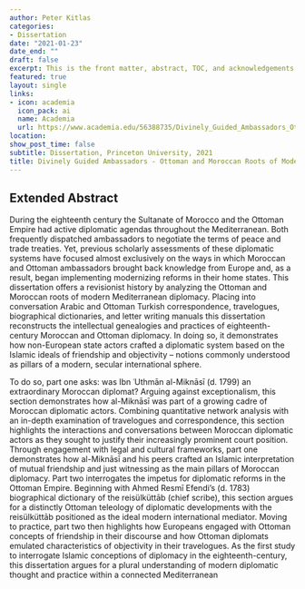 ```yaml
---
author: Peter Kitlas
categories:
- Dissertation
date: "2021-01-23"
date_end: ""
draft: false
excerpt: This is the front matter, abstract, TOC, and acknowledgements from my 2021 dissertation. It won the Princeton Near Eastern Studies Department's Bayard and Cleveland Dodge Memorial Prize for best Phd dissertation.
featured: true
layout: single
links:
- icon: academia
  icon_pack: ai
  name: Academia
  url: https://www.academia.edu/56388735/Divinely_Guided_Ambassadors_Ottoman_and_Moroccan_Roots_of_Modern_Diplomacy_in_the_Eighteenth_Century_Mediterranean
location: 
show_post_time: false
subtitle: Dissertation, Princeton University, 2021
title: Divinely Guided Ambassadors - Ottoman and Moroccan Roots of Modern Diplomacy in the Eighteenth-Century Mediterranean
---
```


## Extended Abstract

During the eighteenth century the Sultanate of Morocco and the Ottoman Empire had active diplomatic agendas throughout the Mediterranean. Both frequently dispatched ambassadors to negotiate the terms of peace and trade treaties. Yet, previous scholarly assessments of these diplomatic systems have focused almost exclusively on the ways in which Moroccan and Ottoman ambassadors brought back knowledge from Europe and, as a result, began implementing modernizing reforms in their home states. This dissertation offers a revisionist history by analyzing the Ottoman and Moroccan roots of modern Mediterranean diplomacy. Placing into conversation Arabic and Ottoman Turkish correspondence, travelogues, biographical dictionaries, and letter writing manuals this dissertation reconstructs the intellectual genealogies and practices of eighteenth-century Moroccan and Ottoman diplomacy. In doing so, it demonstrates how non-European state actors crafted a diplomatic system based on the Islamic ideals of friendship and objectivity – notions commonly understood as pillars of a modern, secular international sphere.

To do so, part one asks: was Ibn ʿUthmān al-Miknāsī (d. 1799) an extraordinary Moroccan diplomat? Arguing against exceptionalism, this section demonstrates how al-Miknāsī was part of a growing cadre of Moroccan diplomatic actors. Combining quantitative network analysis with an in-depth examination of travelogues and correspondence, this section highlights the interactions and conversations between Moroccan diplomatic actors as they sought to justify their increasingly prominent court position. Through engagement with legal and cultural frameworks, part one demonstrates how al-Miknāsī and his peers crafted an Islamic interpretation of mutual friendship and just witnessing as the main pillars of Moroccan diplomacy. Part two interrogates the impetus for diplomatic reforms in the Ottoman Empire. Beginning with Ahmed Resmī Efendi’s (d. 1783) biographical dictionary of the reisülküttāb (chief scribe), this section argues for a distinctly Ottoman teleology of diplomatic developments with the reisülküttāb positioned as the ideal modern international mediator. Moving to practice, part two then highlights how Europeans engaged with Ottoman concepts of friendship in their discourse and how Ottoman diplomats emulated characteristics of objectivity in their travelogues. As the first study to interrogate Islamic conceptions of diplomacy in the eighteenth-century, this dissertation argues for a plural understanding of modern diplomatic thought and practice within a connected Mediterranean  

